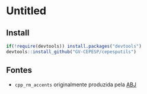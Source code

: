 Untitled
================

Install
-------

``` r
if(!require(devtools)) install.packages("devtools")
devtools::install_github("GV-CEPESP/cepesputils")
```

Fontes
------

-   `cpp_rm_accents` originalmente produzida pela [ABJ](https://github.com/abjur/abjutils)
